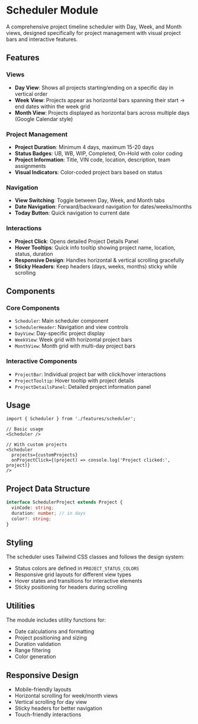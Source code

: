 # Scheduler Module

A comprehensive project timeline scheduler with Day, Week, and Month views, designed specifically for project management with visual project bars and interactive features.

## Features

### Views
- **Day View**: Shows all projects starting/ending on a specific day in vertical order
- **Week View**: Projects appear as horizontal bars spanning their start → end dates within the week grid
- **Month View**: Projects displayed as horizontal bars across multiple days (Google Calendar style)

### Project Management
- **Project Duration**: Minimum 4 days, maximum 15-20 days
- **Status Badges**: UB, WB, WIP, Completed, On-Hold with color coding
- **Project Information**: Title, VIN code, location, description, team assignments
- **Visual Indicators**: Color-coded project bars based on status

### Navigation
- **View Switching**: Toggle between Day, Week, and Month tabs
- **Date Navigation**: Forward/backward navigation for dates/weeks/months
- **Today Button**: Quick navigation to current date

### Interactions
- **Project Click**: Opens detailed Project Details Panel
- **Hover Tooltips**: Quick info tooltip showing project name, location, status, duration
- **Responsive Design**: Handles horizontal & vertical scrolling gracefully
- **Sticky Headers**: Keep headers (days, weeks, months) sticky while scrolling

## Components

### Core Components
- `Scheduler`: Main scheduler component
- `SchedulerHeader`: Navigation and view controls
- `DayView`: Day-specific project display
- `WeekView`: Week grid with horizontal project bars
- `MonthView`: Month grid with multi-day project bars

### Interactive Components
- `ProjectBar`: Individual project bar with click/hover interactions
- `ProjectTooltip`: Hover tooltip with project details
- `ProjectDetailsPanel`: Detailed project information panel

## Usage

```tsx
import { Scheduler } from './features/scheduler';

// Basic usage
<Scheduler />

// With custom projects
<Scheduler 
  projects={customProjects}
  onProjectClick={(project) => console.log('Project clicked:', project)}
/>
```

## Project Data Structure

```typescript
interface SchedulerProject extends Project {
  vinCode: string;
  duration: number; // in days
  color?: string;
}
```

## Styling

The scheduler uses Tailwind CSS classes and follows the design system:
- Status colors are defined in `PROJECT_STATUS_COLORS`
- Responsive grid layouts for different view types
- Hover states and transitions for interactive elements
- Sticky positioning for headers during scrolling

## Utilities

The module includes utility functions for:
- Date calculations and formatting
- Project positioning and sizing
- Duration validation
- Range filtering
- Color generation

## Responsive Design

- Mobile-friendly layouts
- Horizontal scrolling for week/month views
- Vertical scrolling for day view
- Sticky headers for better navigation
- Touch-friendly interactions
